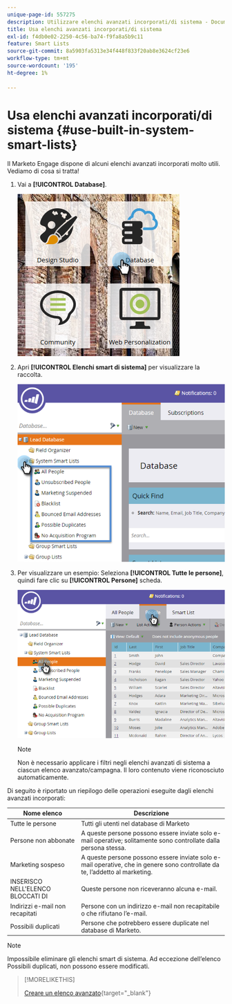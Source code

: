 ```yaml
---
unique-page-id: 557275
description: Utilizzare elenchi avanzati incorporati/di sistema - Documentazione di Marketo - Documentazione del prodotto
title: Usa elenchi avanzati incorporati/di sistema
exl-id: f4db0e02-2250-4c56-ba74-f9fa8a5b9c11
feature: Smart Lists
source-git-commit: 8a5903fa5313e34f448f833f20ab8e3624cf23e6
workflow-type: tm+mt
source-wordcount: '195'
ht-degree: 1%

---
```


# Usa elenchi avanzati incorporati/di sistema {#use-built-in-system-smart-lists}

Il Marketo Engage dispone di alcuni elenchi avanzati incorporati molto utili. Vediamo di cosa si tratta!

1. Vai a **[!UICONTROL Database]**.

   ![](assets/db.png)

1. Apri **[!UICONTROL Elenchi smart di sistema]** per visualizzare la raccolta.

   ![](assets/two.png)

1. Per visualizzare un esempio: Seleziona **[!UICONTROL Tutte le persone]**, quindi fare clic su **[!UICONTROL Persone]** scheda.

   ![](assets/three.png)

   >[!NOTE]
   >
   >Non è necessario applicare i filtri negli elenchi avanzati di sistema a ciascun elenco avanzato/campagna. Il loro contenuto viene riconosciuto automaticamente.

Di seguito è riportato un riepilogo delle operazioni eseguite dagli elenchi avanzati incorporati:

| Nome elenco | Descrizione |
|---|---|
| Tutte le persone | Tutti gli utenti nel database di Marketo |
| Persone non abbonate | A queste persone possono essere inviate solo e-mail operative; solitamente sono controllate dalla persona stessa. |
| Marketing sospeso | A queste persone possono essere inviate solo e-mail operative, che in genere sono controllate da te, l’addetto al marketing. |
| INSERISCO NELL&#39;ELENCO BLOCCATI DI | Queste persone non riceveranno alcuna e-mail. |
| Indirizzi e-mail non recapitati | Persone con un indirizzo e-mail non recapitabile o che rifiutano l’e-mail. |
| Possibili duplicati | Persone che potrebbero essere duplicate nel database di Marketo. |

>[!NOTE]
>
>Impossibile eliminare gli elenchi smart di sistema. Ad eccezione dell’elenco Possibili duplicati, non possono essere modificati.

>[!MORELIKETHIS]
>
>[Creare un elenco avanzato](/help/marketo/product-docs/core-marketo-concepts/smart-lists-and-static-lists/creating-a-smart-list/create-a-smart-list.md){target="_blank"}
